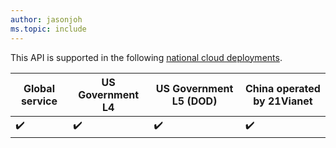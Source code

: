 ```yaml
---
author: jasonjoh
ms.topic: include
---
```


<!-- markdownlint-disable MD041-->

This API is supported in the following [national cloud deployments](/deployments).

| Global service     | US Government L4   | US Government L5 (DOD) | China operated by 21Vianet |
|--------------------|--------------------|------------------------|----------------------------|
| :heavy_check_mark: | :heavy_check_mark: | :heavy_check_mark:     | :heavy_check_mark:         |
